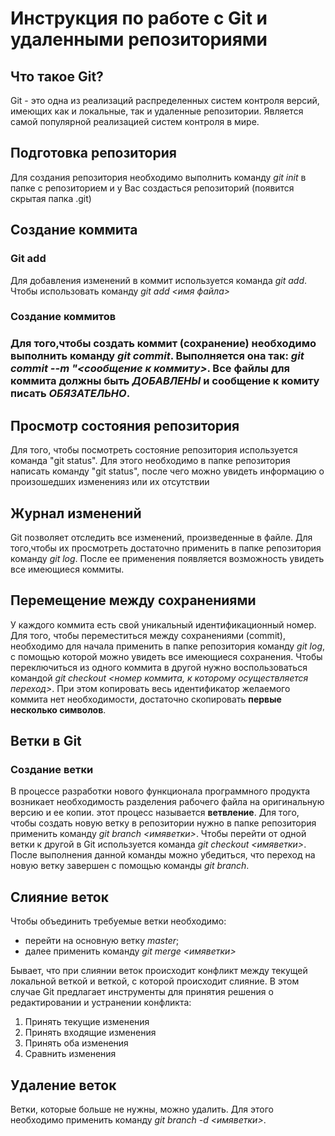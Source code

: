# Инструкция по работе с Git и удаленными репозиториями

## Что такое Git?
Git - это одна из реализаций распределенных систем контроля версий, имеющих как и локальные, так и удаленные репозитории. Является самой популярной реализацией систем контроля в мире.
## Подготовка репозитория

Для создания репозитория необходимо выполнить команду *git init* в папке с репозиторием и у Вас создасться репозиторий (появится скрытая папка .git) 

## Создание коммита

### Git add
Для добавления изменений в коммит используется команда *git add*. Чтобы использовать команду *git add <имя файла>*

### Создание коммитов

### Для того,чтобы создать коммит (сохранение) необходимо выполнить команду *git commit*. Выполняется она так: *git commit --m "<сообщение к коммиту>*. Все файлы для коммита должны быть ***ДОБАВЛЕНЫ*** и сообщение к комиту писать ***ОБЯЗАТЕЛЬНО***.

## Просмотр состояния репозитория
Для того, чтобы посмотреть состояние репозитория используется команда "git status". Для этого необходимо в папке репозитория написать команду "git status", после чего можно увидеть информацию о произошедших измененияз или их отсутствии

## Журнал изменений

Git позволяет отследить все изменений, произведенные в файле. Для того,чтобы их просмотреть достаточно применить в папке репозитория команду *git log*. После ее применения появляется возможность увидеть все имеющиеся коммиты. 

## Перемещение между сохранениями

У каждого коммита есть свой уникальный идентификационный номер. Для того, чтобы переместиться между сохранениями (commit), необходимо для начала применить в папке репозитория команду *git log*, с помощью которой можно увидеть все имеющиеся сохранения.
Чтобы переключиться из одного коммита в другой нужно воспользоваться командой *git checkout <номер коммита, к которому осуществляется переход>*. При этом копировать весь идентификатор желаемого коммита нет необходимости, достаточно скопировать __первые несколько символов__. 

## Ветки в Git
### Создание ветки
В процессе разработки нового функционала программного продукта возникает необходимость разделения рабочего файла на оригинальную версию и ее копии. этот процесс называется **ветвление**. Для того, чтобы создать новую ветку в репозитории нужно в папке репозитория применить команду *git branch <имяветки>*. Чтобы перейти от одной ветки к другой в Git используется команда *git checkout <имяветки>*. После выполнения данной команды можно убедиться, что переход на новую ветку завершен с помощью команды *git branch*.

## Слияние веток

Чтобы объединить требуемые ветки необходимо:
+ перейти на основную ветку *master*;
+ далее применить команду *git merge <имяветки>*

Бывает, что при слиянии веток происходит конфликт между текущей локальной веткой и веткой, с которой происходит слияние. В этом случае Git предлагает инструменты для принятия решения о редактировании и устранении конфликта:
1. Принять текущие изменения
2. Принять входящие изменения
3. Принять оба изменения
4. Сравнить изменения

## Удаление веток

Ветки, которые больше не нужны, можно удалить. Для этого необходимо применить команду *git branch -d <имяветки>*.
